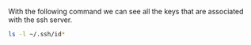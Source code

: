 With the following command we can see all the keys that are associated with the ssh server.
```bash
ls -l ~/.ssh/id*
```
